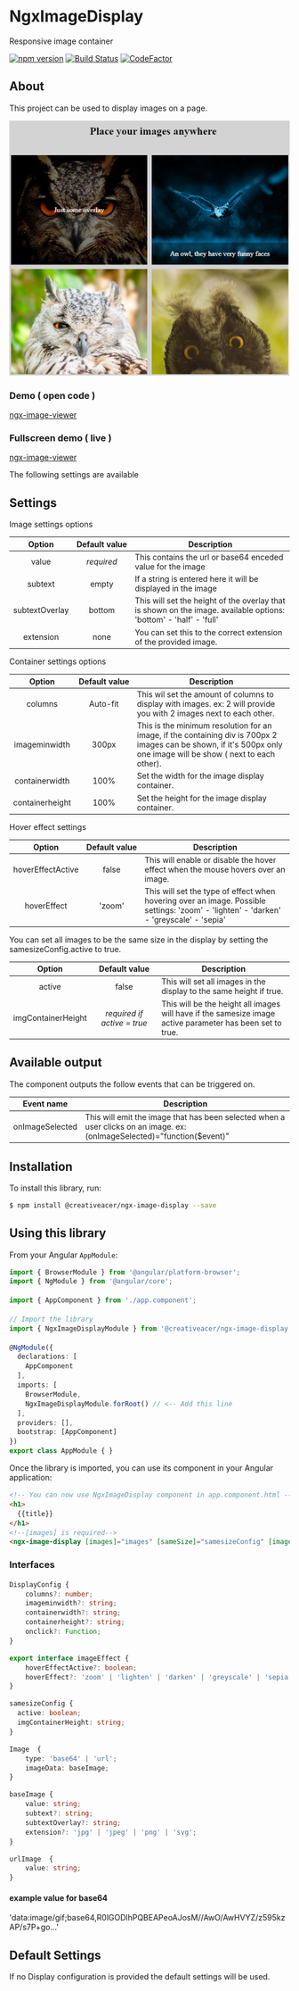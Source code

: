 # NgxImageDisplay

Responsive image container

[![npm version](https://badge.fury.io/js/%40creativeacer%2Fngx-image-display.svg)](https://badge.fury.io/js/%40creativeacer%2Fngx-image-display) [![Build Status](https://dev.azure.com/creativesuite/GitHub/_apis/build/status/CreativeAcer.ngx-image-display?branchName=master)](https://dev.azure.com/creativesuite/GitHub/_build/latest?definitionId=5&branchName=master) [![CodeFactor](https://www.codefactor.io/repository/github/creativeacer/ngx-image-display/badge/develop)](https://www.codefactor.io/repository/github/creativeacer/ngx-image-display/overview/develop) 
  

## About
This project can be used to display images on a page.  
  

![Example](./src/assets/images/Example.PNG?raw=true "Example")


### Demo ( open code )  

[ngx-image-viewer](https://stackblitz.com/edit/ngx-image-viewer)

### Fullscreen demo ( live )
[ngx-image-viewer](https://ngx-image-viewer.stackblitz.io/)  

  
    
The following settings are available  

## Settings  

Image settings options  

Option | Default&#160;value | Description
:---:|:---:|---
value | *required* | This contains the url or base64 enceded value for the image
subtext | empty | If a string is entered here it will be displayed in the image
subtextOverlay | bottom | This will set the height of the overlay that is shown on the image. available options: 'bottom' - 'half' - 'full'  
extension | none | You can set this to the correct extension of the provided image.  
  

Container settings options
    
  
Option | Default&#160;value | Description
:---:|:---:|---
columns | Auto-fit | This wil set the amount of columns to display with images. ex: 2 will provide you with 2 images next to each other.
imageminwidth | 300px | This is the minimum resolution for an image, if the containing div is 700px 2 images can be shown, if it's 500px only one image will be show ( next to each other).
containerwidth | 100% | Set the width for the image display container.
containerheight | 100% | Set the height for the image display container.  
  
Hover effect settings  
  
Option | Default&#160;value | Description
:---:|:---:|---
hoverEffectActive | false | This will enable or disable the hover effect when the mouse hovers over an image.
hoverEffect | 'zoom' | This will set the type of effect when hovering over an image. Possible settings: 'zoom' - 'lighten' - 'darken' - 'greyscale' - 'sepia'

You can set all images to be the same size in the display by setting the samesizeConfig.active to true.  
  
  Option | Default&#160;value | Description
:---:|:---:|---
active | false | This will set all images in the display to the same height if true.
imgContainerHeight | *required if active = true* | This will be the height all images will have if the samesize image active parameter has been set to true.


## Available output

The component outputs the follow events that can be triggered on.

Event&#160;name | Description
:---:|---
onImageSelected | This will emit the image that has been selected when a user clicks on an image. ex: (onImageSelected)="function($event)"

## Installation

To install this library, run:

```bash
$ npm install @creativeacer/ngx-image-display --save
```

## Using this library

From your Angular `AppModule`:

```typescript
import { BrowserModule } from '@angular/platform-browser';
import { NgModule } from '@angular/core';

import { AppComponent } from './app.component';

// Import the library
import { NgxImageDisplayModule } from '@creativeacer/ngx-image-display';

@NgModule({
  declarations: [
    AppComponent
  ],
  imports: [
    BrowserModule,
    NgxImageDisplayModule.forRoot() // <-- Add this line
  ],
  providers: [],
  bootstrap: [AppComponent]
})
export class AppModule { }
```

Once the library is imported, you can use its component in your Angular application:

```html
<!-- You can now use NgxImageDisplay component in app.component.html -->
<h1>
  {{title}}
</h1>
<!--[images] is required-->
<ngx-image-display [images]="images" [sameSize]="samesizeConfig" [imageeffect]="imageEffect" [displayconfig]="displayconfig" (onImageSelected)="logImage($event)"></ngx-image-display>
```  

### Interfaces
```typescript
DisplayConfig {
    columns?: number;
    imageminwidth?: string;   
    containerwidth?: string;  
    containerheight?: string;  
    onclick?: Function;
}
```  
```typescript  
export interface imageEffect {
    hoverEffectActive?: boolean;
    hoverEffect?: 'zoom' | 'lighten' | 'darken' | 'greyscale' | 'sepia';
}
```  
```typescript
samesizeConfig {
  active: boolean;
  imgContainerHeight: string;
}
```  
```typescript
Image  {
    type: 'base64' | 'url';  
    imageData: baseImage;
} 
```  
```typescript
baseImage {
    value: string;  
    subtext?: string;  
    subtextOverlay?: string;
    extension?: 'jpg' | 'jpeg' | 'png' | 'svg';  
}
```  
```typescript (no longer needed - implemented in base image)
urlImage  {
    value: string;  
}
```  

#### example value for base64  
'data:image/gif;base64,R0lGODlhPQBEAPeoAJosM//AwO/AwHVYZ/z595kzAP/s7P+go...'  

## Default Settings
  
If no Display configuration is provided the default settings will be used.  



